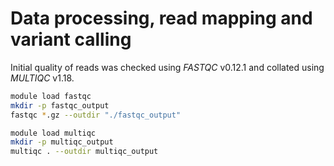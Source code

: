 # Data processing, read mapping and variant calling  

Initial quality of reads was checked using *FASTQC* v0.12.1 and collated using 
*MULTIQC* v1.18.  

``` bash
module load fastqc
mkdir -p fastqc_output
fastqc *.gz --outdir "./fastqc_output"

module load multiqc
mkdir -p multiqc_output
multiqc . --outdir multiqc_output
```
